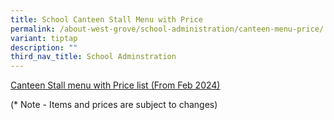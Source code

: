 ```yaml
---
title: School Canteen Stall Menu with Price
permalink: /about-west-grove/school-administration/canteen-menu-price/
variant: tiptap
description: ""
third_nav_title: School Adminstration
---
```

<p><a href="/files/Canteen_menu_2024_updated_Feb_26_2024.pdf" rel="noopener noreferrer nofollow" target="_blank">Canteen Stall menu with Price list (From Feb 2024)</a>
</p>
<p>(* Note - Items and prices are subject to changes)</p>